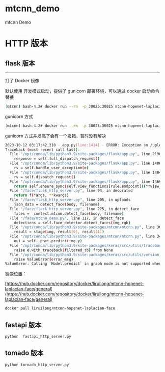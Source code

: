 # mtcnn_demo

mtcnn Demo

# HTTP 版本



## flask 版本
---

打了  Docker 镜像


默认使用 开发模式启动，提供了 gunicorn 部署环境，可以通过 docker 启动命令替换

```bash
(mtcnn) bash-4.2# docker run --rm  -p 30025:30025 mtcnn-hopenet-laplacian-face
```

gunicorn 方式

```bash
(mtcnn) bash-4.2# docker run --rm  -p 30025:30025 mtcnn-hopenet-laplacian-face  gunicorn -w 3  --worker-class gevent  -b 0.0.0.0:30025  --timeout 300  flask_http_server:app
```

gunicorn 方式并发高了会有一个报错，暂时没有解决

```bash
2023-10-12 03:17:42,310 - app.py[line:1414] - ERROR: Exception on /uploads [POST]
Traceback (most recent call last):
  File "/opt/conda/lib/python3.9/site-packages/flask/app.py", line 2190, in wsgi_app
    response = self.full_dispatch_request()
  File "/opt/conda/lib/python3.9/site-packages/flask/app.py", line 1486, in full_dispatch_request
    rv = self.handle_user_exception(e)
  File "/opt/conda/lib/python3.9/site-packages/flask/app.py", line 1484, in full_dispatch_request
    rv = self.dispatch_request()
  File "/opt/conda/lib/python3.9/site-packages/flask/app.py", line 1469, in dispatch_request
    return self.ensure_sync(self.view_functions[rule.endpoint])(**view_args)
  File "/face/flask_http_server.py", line 94, in decorated
    return f(*args, **kwargs)
  File "/face/flask_http_server.py", line 205, in uploads
    json_data = detect_face(body, filename)
  File "/face/flask_http_server.py", line 225, in detect_face
    faces =  context.mtcnn.detect_face(body, filename)
  File "/face/mtcnn_demo.py", line 117, in detect_face
    detections = self.face_detector.detect_faces(img_rgb)
  File "/opt/conda/lib/python3.9/site-packages/mtcnn/mtcnn.py", line 300, in detect_faces
    result = stage(img, result[0], result[1])
  File "/opt/conda/lib/python3.9/site-packages/mtcnn/mtcnn.py", line 342, in __stage1
    out = self._pnet.predict(img_y)
  File "/opt/conda/lib/python3.9/site-packages/keras/src/utils/traceback_utils.py", line 70, in error_handler
    raise e.with_traceback(filtered_tb) from None
  File "/opt/conda/lib/python3.9/site-packages/keras/src/utils/version_utils.py", line 126, in disallow_legacy_graph
    raise ValueError(error_msg)
ValueError: Calling `Model.predict` in graph mode is not supported when the `Model` instance was constructed with eager mode enabled. Please construct your `Model` instance in graph mode or call `Model.predict` with eager mode enabled.
```

镜像位置：

[https://hub.docker.com/repository/docker/liruilong/mtcnn-hopenet-laplacian-face/general](https://hub.docker.com/repository/docker/liruilong/mtcnn-hopenet-laplacian-face/general)

```bash
docker pull liruilong/mtcnn-hopenet-laplacian-face
```

## fastapi 版本

```bash
python  fastapi_http_server.py
```

## tomado 版本

```bash
python tornado_http_server.py
```
